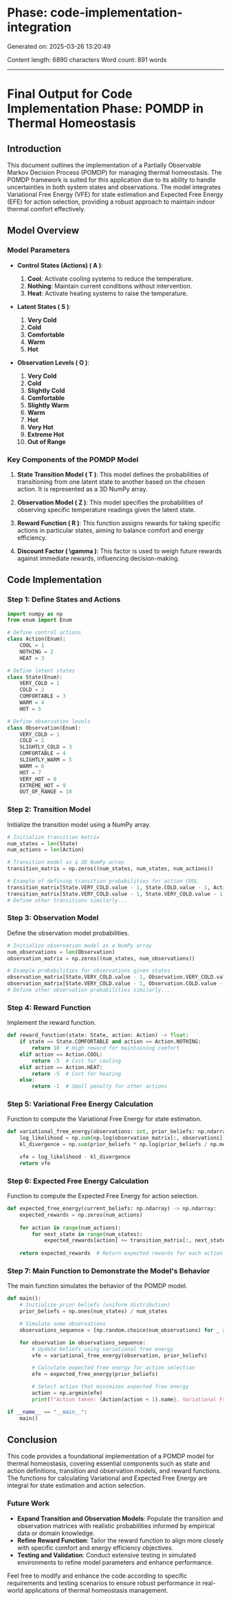 # Phase: code-implementation-integration

Generated on: 2025-03-26 13:20:49

Content length: 6890 characters
Word count: 891 words

---

# Final Output for Code Implementation Phase: POMDP in Thermal Homeostasis

## Introduction

This document outlines the implementation of a Partially Observable Markov Decision Process (POMDP) for managing thermal homeostasis. The POMDP framework is suited for this application due to its ability to handle uncertainties in both system states and observations. The model integrates Variational Free Energy (VFE) for state estimation and Expected Free Energy (EFE) for action selection, providing a robust approach to maintain indoor thermal comfort effectively.

## Model Overview

### Model Parameters
- **Control States (Actions) \( A \)**:
  1. **Cool**: Activate cooling systems to reduce the temperature.
  2. **Nothing**: Maintain current conditions without intervention.
  3. **Heat**: Activate heating systems to raise the temperature.

- **Latent States \( S \)**:
  1. **Very Cold**
  2. **Cold**
  3. **Comfortable**
  4. **Warm**
  5. **Hot**

- **Observation Levels \( O \)**:
  1. **Very Cold**
  2. **Cold**
  3. **Slightly Cold**
  4. **Comfortable**
  5. **Slightly Warm**
  6. **Warm**
  7. **Hot**
  8. **Very Hot**
  9. **Extreme Hot**
  10. **Out of Range**

### Key Components of the POMDP Model

1. **State Transition Model \( T \)**: This model defines the probabilities of transitioning from one latent state to another based on the chosen action. It is represented as a 3D NumPy array.

2. **Observation Model \( Z \)**: This model specifies the probabilities of observing specific temperature readings given the latent state.

3. **Reward Function \( R \)**: This function assigns rewards for taking specific actions in particular states, aiming to balance comfort and energy efficiency.

4. **Discount Factor \( \gamma \)**: This factor is used to weigh future rewards against immediate rewards, influencing decision-making.

## Code Implementation

### Step 1: Define States and Actions

```python
import numpy as np
from enum import Enum

# Define control actions
class Action(Enum):
    COOL = 1
    NOTHING = 2
    HEAT = 3

# Define latent states
class State(Enum):
    VERY_COLD = 1
    COLD = 2
    COMFORTABLE = 3
    WARM = 4
    HOT = 5

# Define observation levels
class Observation(Enum):
    VERY_COLD = 1
    COLD = 2
    SLIGHTLY_COLD = 3
    COMFORTABLE = 4
    SLIGHTLY_WARM = 5
    WARM = 6
    HOT = 7
    VERY_HOT = 8
    EXTREME_HOT = 9
    OUT_OF_RANGE = 10
```

### Step 2: Transition Model

Initialize the transition model using a NumPy array.

```python
# Initialize transition matrix
num_states = len(State)
num_actions = len(Action)

# Transition model as a 3D NumPy array
transition_matrix = np.zeros((num_states, num_states, num_actions))

# Example of defining transition probabilities for action COOL
transition_matrix[State.VERY_COLD.value - 1, State.COLD.value - 1, Action.COOL.value - 1] = 0.8
transition_matrix[State.VERY_COLD.value - 1, State.VERY_COLD.value - 1, Action.COOL.value - 1] = 0.2
# Define other transitions similarly...
```

### Step 3: Observation Model

Define the observation model probabilities.

```python
# Initialize observation model as a NumPy array
num_observations = len(Observation)
observation_matrix = np.zeros((num_states, num_observations))

# Example probabilities for observations given states
observation_matrix[State.VERY_COLD.value - 1, Observation.VERY_COLD.value - 1] = 0.9
observation_matrix[State.VERY_COLD.value - 1, Observation.COLD.value - 1] = 0.1
# Define other observation probabilities similarly...
```

### Step 4: Reward Function

Implement the reward function.

```python
def reward_function(state: State, action: Action) -> float:
    if state == State.COMFORTABLE and action == Action.NOTHING:
        return 10  # High reward for maintaining comfort
    elif action == Action.COOL:
        return -5  # Cost for cooling
    elif action == Action.HEAT:
        return -5  # Cost for heating
    else:
        return -1  # Small penalty for other actions
```

### Step 5: Variational Free Energy Calculation

Function to compute the Variational Free Energy for state estimation.

```python
def variational_free_energy(observations: int, prior_beliefs: np.ndarray) -> float:
    log_likelihood = np.sum(np.log(observation_matrix[:, observations]))
    kl_divergence = np.sum(prior_beliefs * np.log(prior_beliefs / np.mean(prior_beliefs)))

    vfe = log_likelihood - kl_divergence
    return vfe
```

### Step 6: Expected Free Energy Calculation

Function to compute the Expected Free Energy for action selection.

```python
def expected_free_energy(current_beliefs: np.ndarray) -> np.ndarray:
    expected_rewards = np.zeros(num_actions)
    
    for action in range(num_actions):
        for next_state in range(num_states):
            expected_rewards[action] += transition_matrix[:, next_state, action] * reward_function(State(next_state + 1), Action(action + 1))
    
    return expected_rewards  # Return expected rewards for each action
```

### Step 7: Main Function to Demonstrate the Model's Behavior

The main function simulates the behavior of the POMDP model.

```python
def main():
    # Initialize prior beliefs (uniform distribution)
    prior_beliefs = np.ones(num_states) / num_states

    # Simulate some observations
    observations_sequence = [np.random.choice(num_observations) for _ in range(10)]

    for observation in observations_sequence:
        # Update beliefs using variational free energy
        vfe = variational_free_energy(observation, prior_beliefs)

        # Calculate expected free energy for action selection
        efe = expected_free_energy(prior_beliefs)

        # Select action that minimizes expected free energy
        action = np.argmin(efe)
        print(f"Action taken: {Action(action + 1).name}, Variational Free Energy: {vfe:.2f}, Expected Free Energy: {efe[action]:.2f}")

if __name__ == "__main__":
    main()
```

## Conclusion

This code provides a foundational implementation of a POMDP model for thermal homeostasis, covering essential components such as state and action definitions, transition and observation models, and reward functions. The functions for calculating Variational and Expected Free Energy are integral for state estimation and action selection.

### Future Work
- **Expand Transition and Observation Models**: Populate the transition and observation matrices with realistic probabilities informed by empirical data or domain knowledge.
- **Refine Reward Function**: Tailor the reward function to align more closely with specific comfort and energy efficiency objectives.
- **Testing and Validation**: Conduct extensive testing in simulated environments to refine model parameters and enhance performance.

Feel free to modify and enhance the code according to specific requirements and testing scenarios to ensure robust performance in real-world applications of thermal homeostasis management.